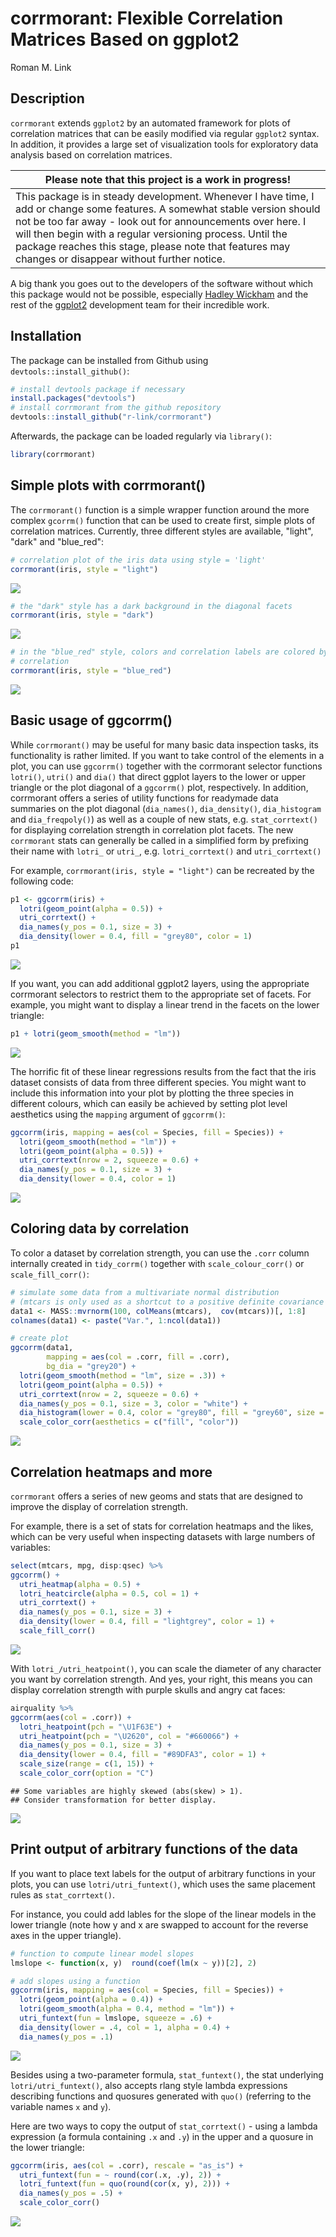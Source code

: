 corrmorant: Flexible Correlation Matrices Based on ggplot2
================
Roman M. Link

Description
-----------

`corrmorant` extends `ggplot2` by an automated framework for plots of correlation matrices that can be easily modified via regular `ggplot2` syntax. In addition, it provides a large set of visualization tools for exploratory data analysis based on correlation matrices.

<table>
<colgroup>
<col width="100%" />
</colgroup>
<thead>
<tr class="header">
<th>Please note that this project is a work in progress!</th>
</tr>
</thead>
<tbody>
<tr class="odd">
<td>This package is in steady development. Whenever I have time, I add or change some features. A somewhat stable version should not be too far away - look out for announcements over here. I will then begin with a regular versioning process. Until the package reaches this stage, please note that features may changes or disappear without further notice.</td>
</tr>
</tbody>
</table>

A big thank you goes out to the developers of the software without which this package would not be possible, especially [Hadley Wickham](https://github.com/hadley/) and the rest of the [ggplot2](https://github.com/tidyverse/ggplot2) development team for their incredible work.

Installation
------------

The package can be installed from Github using `devtools::install_github()`:

``` r
# install devtools package if necessary
install.packages("devtools")
# install corrmorant from the github repository
devtools::install_github("r-link/corrmorant")
```

Afterwards, the package can be loaded regularly via `library()`:

``` r
library(corrmorant)
```

Simple plots with corrmorant()
------------------------------

The `corrmorant()` function is a simple wrapper function around the more complex `gcorrm()` function that can be used to create first, simple plots of correlation matrices. Currently, three different styles are available, "light", "dark" and "blue\_red":

``` r
# correlation plot of the iris data using style = 'light'
corrmorant(iris, style = "light")
```

![](README_files/figure-markdown_github/unnamed-chunk-3-1.png)

``` r
# the "dark" style has a dark background in the diagonal facets
corrmorant(iris, style = "dark")
```

![](README_files/figure-markdown_github/unnamed-chunk-3-2.png)

``` r
# in the "blue_red" style, colors and correlation labels are colored by the strength of
# correlation
corrmorant(iris, style = "blue_red")
```

![](README_files/figure-markdown_github/unnamed-chunk-3-3.png)

Basic usage of ggcorrm()
------------------------

While `corrmorant()` may be useful for many basic data inspection tasks, its functionality is rather limited. If you want to take control of the elements in a plot, you can use `ggcorrm()` together with the corrmorant selector functions `lotri()`, `utri()` and `dia()` that direct ggplot layers to the lower or upper triangle or the plot diagonal of a `ggcorrm()` plot, respectively. In addition, corrmorant offers a series of utility functions for readymade data summaries on the plot diagonal (`dia_names()`, `dia_density()`, `dia_histogram` and `dia_freqpoly()`) as well as a couple of new stats, e.g. `stat_corrtext()` for displaying correlation strength in correlation plot facets. The new `corrmorant` stats can generally be called in a simplified form by prefixing their name with `lotri_` or `utri_`, e.g. `lotri_corrtext()` and `utri_corrtext()`

For example, `corrmorant(iris, style = "light")` can be recreated by the following code:

``` r
p1 <- ggcorrm(iris) +
  lotri(geom_point(alpha = 0.5)) +
  utri_corrtext() +
  dia_names(y_pos = 0.1, size = 3) +
  dia_density(lower = 0.4, fill = "grey80", color = 1)
p1
```

![](README_files/figure-markdown_github/unnamed-chunk-4-1.png)

If you want, you can add additional ggplot2 layers, using the appropriate corrmorant selectors to restrict them to the appropriate set of facets. For example, you might want to display a linear trend in the facets on the lower triangle:

``` r
p1 + lotri(geom_smooth(method = "lm"))
```

![](README_files/figure-markdown_github/unnamed-chunk-5-1.png)

The horrific fit of these linear regressions results from the fact that the iris dataset consists of data from three different species. You might want to include this information into your plot by plotting the three species in different colours, which can easily be achieved by setting plot level aesthetics using the `mapping` argument of `ggcorrm()`:

``` r
ggcorrm(iris, mapping = aes(col = Species, fill = Species)) +
  lotri(geom_smooth(method = "lm")) +
  lotri(geom_point(alpha = 0.5)) +
  utri_corrtext(nrow = 2, squeeze = 0.6) +
  dia_names(y_pos = 0.1, size = 3) +
  dia_density(lower = 0.4, color = 1)
```

![](README_files/figure-markdown_github/unnamed-chunk-6-1.png)

Coloring data by correlation
----------------------------

To color a dataset by correlation strength, you can use the `.corr` column internally created in `tidy_corrm()` together with `scale_colour_corr()` or `scale_fill_corr()`:

``` r
# simulate some data from a multivariate normal distribution
# (mtcars is only used as a shortcut to a positive definite covariance matrix)
data1 <- MASS::mvrnorm(100, colMeans(mtcars),  cov(mtcars))[, 1:8]
colnames(data1) <- paste("Var.", 1:ncol(data1))

# create plot
ggcorrm(data1, 
        mapping = aes(col = .corr, fill = .corr),
        bg_dia = "grey20") +
  lotri(geom_smooth(method = "lm", size = .3)) +
  lotri(geom_point(alpha = 0.5)) +
  utri_corrtext(nrow = 2, squeeze = 0.6) +
  dia_names(y_pos = 0.1, size = 3, color = "white") +
  dia_histogram(lower = 0.4, color = "grey80", fill = "grey60", size = .3) +
  scale_color_corr(aesthetics = c("fill", "color"))
```

![](README_files/figure-markdown_github/unnamed-chunk-7-1.png)

Correlation heatmaps and more
-----------------------------

`corrmorant` offers a series of new geoms and stats that are designed to improve the display of correlation strength.

For example, there is a set of stats for correlation heatmaps and the likes, which can be very useful when inspecting datasets with large numbers of variables:

``` r
select(mtcars, mpg, disp:qsec) %>% 
ggcorrm() +
  utri_heatmap(alpha = 0.5) +
  lotri_heatcircle(alpha = 0.5, col = 1) +
  utri_corrtext() +
  dia_names(y_pos = 0.1, size = 3) +
  dia_density(lower = 0.4, fill = "lightgrey", color = 1) +
  scale_fill_corr() 
```

![](README_files/figure-markdown_github/unnamed-chunk-8-1.png)

With `lotri_/utri_heatpoint()`, you can scale the diameter of any character you want by correlation strength. And yes, your right, this means you can display correlation strength with purple skulls and angry cat faces:

``` r
airquality %>% 
ggcorrm(aes(col = .corr)) +
  lotri_heatpoint(pch = "\U1F63E") +
  utri_heatpoint(pch = "\U2620", col = "#660066") +
  dia_names(y_pos = 0.1, size = 3) +
  dia_density(lower = 0.4, fill = "#89DFA3", color = 1) +
  scale_size(range = c(1, 15)) + 
  scale_color_corr(option = "C")
```

    ## Some variables are highly skewed (abs(skew) > 1).
    ## Consider transformation for better display.

![](README_files/figure-markdown_github/unnamed-chunk-9-1.png)

Print output of arbitrary functions of the data
-----------------------------------------------

If you want to place text labels for the output of arbitrary functions in your plots, you can use `lotri/utri_funtext()`, which uses the same placement rules as `stat_corrtext()`.

For instance, you could add lables for the slope of the linear models in the lower triangle (note how y and x are swapped to account for the reverse axes in the upper triangle).

``` r
# function to compute linear model slopes
lmslope <- function(x, y)  round(coef(lm(x ~ y))[2], 2)

# add slopes using a function
ggcorrm(iris, mapping = aes(col = Species, fill = Species)) +
  lotri(geom_point(alpha = 0.4)) +
  lotri(geom_smooth(alpha = 0.4, method = "lm")) +
  utri_funtext(fun = lmslope, squeeze = .6) +
  dia_density(lower = .4, col = 1, alpha = 0.4) +
  dia_names(y_pos = .1)
```

![](README_files/figure-markdown_github/unnamed-chunk-10-1.png)

Besides using a two-parameter formula, `stat_funtext()`, the stat underlying `lotri/utri_funtext()`, also accepts rlang style lambda expressions describing functions and quosures generated with `quo()` (referring to the variable names `x` and `y`).

Here are two ways to copy the output of `stat_corrtext()` - using a lambda expression (a formula containing `.x` and `.y`) in the upper and a quosure in the lower triangle:

``` r
ggcorrm(iris, aes(col = .corr), rescale = "as_is") +
  utri_funtext(fun = ~ round(cor(.x, .y), 2)) +
  lotri_funtext(fun = quo(round(cor(x, y), 2))) +
  dia_names(y_pos = .5) +
  scale_color_corr()
```

![](README_files/figure-markdown_github/unnamed-chunk-11-1.png)

